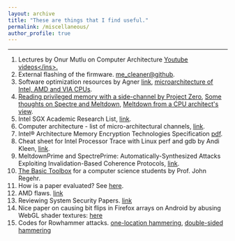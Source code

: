 ```yaml
---
layout: archive
title: "These are things that I find useful."
permalink: /miscellaneous/
author_profile: true
---
```


---
1. Lectures by Onur Mutlu on Computer Architecture <ins>[Youtube videos](https://www.youtube.com/playlist?list=PL5Q2soXY2Zi9OhoVQBXYFIZywZXCPl4M_)</ins>.
1. External flashing of the firmware. <ins>[me_cleaner@github](https://github.com/corna/me_cleaner/wiki/External-flashing)</ins>.
1. Software optimization resources by Agner <ins>[link](http://agner.org/optimize/)</ins>, <ins>[microarchitecture of Intel, AMD and VIA CPUs](http://agner.org/optimize/microarchitecture.pdf)</ins>.
1. <ins>[Reading privileged memory with a side-channel by Project Zero](https://googleprojectzero.blogspot.ca/2018/01/reading-privileged-memory-with-side.html)</ins>, <ins>[Some thoughts on Spectre and Meltdown](http://www.daemonology.net/blog/2018-01-17-some-thoughts-on-spectre-and-meltdown.html)</ins>, <ins>[Meltdown from a CPU architect's view](https://www.realworldtech.com/forum/?threadid=174129&curpostid=174159)</ins>.
1. Intel SGX Academic Research List, <ins>[link](https://software.intel.com/en-us/sgx/academic-research)</ins>.
1. Computer architecture - list of micro-architectural channels, <ins>[link](https://github.com/MattPD/cpplinks/blob/master/comparch.micro.channels.md)</ins>.
1. Intel® Architecture Memory Encryption Technologies Specification <ins>[pdf](https://software.intel.com/sites/default/files/managed/a5/16/Multi-Key-Total-Memory-Encryption-Spec.pdf)</ins>.
1. Cheat sheet for Intel Processor Trace with Linux perf and gdb by Andi Kleen, <ins>[link](http://halobates.de/blog/p/410)</ins>.
1. MeltdownPrime and SpectrePrime: Automatically-Synthesized Attacks Exploiting Invalidation-Based Coherence Protocols, <ins>[link](https://arxiv.org/abs/1802.03802)</ins>.
1. <ins>[The Basic Toolbox](https://blog.regehr.org/archives/1578)</ins> for a computer science students by Prof. John Regehr.
1. How is a paper evaluated? See <ins>[here](https://nebelwelt.net/blog/20180303-PCexperience.html)</ins>.
1. AMD flaws. [link](https://safefirmware.com/amdflaws_whitepaper.pdf)
1. Reviewing System Security Papers. [link](https://www.sigarch.org/reviewing-system-security-papers/)
1. Nice paper on causing bit flips in Firefox arrays on Android by abusing WebGL shader textures: [here](https://csdl.computer.org/csdl/proceedings/sp/2018/4353/00/435301a357.pdf)
1. Codes for Rowhammer attacks. [one-location hammering](https://github.com/IAIK/flipfloyd), [double-sided hammering](https://github.com/IAIK/rowhammerjs/tree/master/native)
